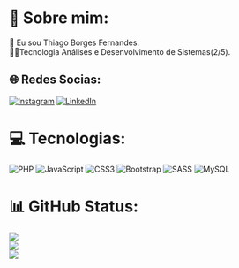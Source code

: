 # 💫 Sobre mim:
🔭 Eu sou Thiago  Borges Fernandes.<br>👨‍💻Tecnologia Análises e Desenvolvimento de Sistemas(2/5). <br>


## 🌐 Redes Socias:
[![Instagram](https://img.shields.io/badge/Instagram-%23E4405F.svg?logo=Instagram&logoColor=white)](https://instagram.com/https://www.instagram.com/thiago_borges135/) [![LinkedIn](https://img.shields.io/badge/LinkedIn-%230077B5.svg?logo=linkedin&logoColor=white)](https://linkedin.com/in/https://www.linkedin.com/in/thiago-borges-fernandes-7936ab294/) 

# 💻 Tecnologias:
![PHP](https://img.shields.io/badge/php-%23777BB4.svg?style=for-the-badge&logo=php&logoColor=white) ![JavaScript](https://img.shields.io/badge/javascript-%23323330.svg?style=for-the-badge&logo=javascript&logoColor=%23F7DF1E)  ![CSS3](https://img.shields.io/badge/css3-%231572B6.svg?style=for-the-badge&logo=css3&logoColor=white) ![Bootstrap](https://img.shields.io/badge/bootstrap-%238511FA.svg?style=for-the-badge&logo=bootstrap&logoColor=white) ![SASS](https://img.shields.io/badge/SASS-hotpink.svg?style=for-the-badge&logo=SASS&logoColor=white) ![MySQL](https://img.shields.io/badge/mysql-4479A1.svg?style=for-the-badge&logo=mysql&logoColor=white)
# 📊 GitHub Status:
![](https://github-readme-stats.vercel.app/api?username=thiagobfernandes&theme=radical&hide_border=true&include_all_commits=false&count_private=false)<br/>
![](https://github-readme-streak-stats.herokuapp.com/?user=thiagobfernandes&theme=radical&hide_border=true)<br/>
![](https://github-readme-stats.vercel.app/api/top-langs/?username=thiagobfernandes&theme=radical&hide_border=true&include_all_commits=false&count_private=false&layout=compact)

<!-- Proudly created with GPRM ( https://gprm.itsvg.in ) -->
